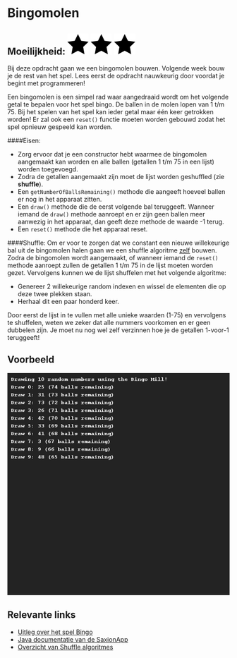 # Bingomolen
## Moeilijkheid: ![Filled](../resources/star-filled.svg) ![Filled](../resources/star-filled.svg) ![Filled](../resources/star-filled.svg)

Bij deze opdracht gaan we een bingomolen bouwen. Volgende week bouw je de rest van het spel. Lees eerst de opdracht nauwkeurig door voordat je begint met programmeren!

Een bingomolen is een simpel rad waar aangedraaid wordt om het volgende getal te bepalen voor het spel bingo. De ballen in de molen lopen van 1 t/m 75.
Bij het spelen van het spel kan ieder getal maar één keer getrokken worden! Er zal ook een `reset()` functie moeten worden gebouwd zodat het spel opnieuw gespeeld kan worden.

####Eisen:
- Zorg ervoor dat je een constructor hebt waarmee de bingomolen aangemaakt kan worden en alle ballen (getallen 1 t/m 75 in een lijst) worden toegevoegd.
- Zodra de getallen aangemaakt zijn moet de lijst worden geshuffled (zie **shuffle**).
- Een `getNumberOfBallsRemaining()` methode die aangeeft hoeveel ballen er nog in het apparaat zitten.
- Een `draw()` methode die de eerst volgende bal teruggeeft. Wanneer iemand de `draw()` methode aanroept en er zijn geen ballen meer aanwezig in het apparaat, dan geeft deze methode de waarde -1 terug.
- Een `reset()` methode die het apparaat reset.

####Shuffle:
Om er voor te zorgen dat we constant een nieuwe willekeurige bal uit de bingomolen halen gaan we een shuffle algoritme <u>zelf</u> bouwen.
Zodra de bingomolen wordt aangemaakt, of wanneer iemand de `reset()` methode aanroept zullen de getallen 1 t/m 75 in de lijst moeten worden gezet.
Vervolgens kunnen we de lijst shuffelen met het volgende algoritme:
- Genereer 2 willekeurige random indexen en wissel de elementen die op deze twee plekken staan.
- Herhaal dit een paar honderd keer.

Door eerst de lijst in te vullen met alle unieke waarden (1-75) en vervolgens te shuffelen, weten we zeker dat alle nummers voorkomen en er geen dubbelen zijn. Je moet nu nog wel zelf verzinnen hoe je de getallen 1-voor-1 teruggeeft!

## Voorbeeld
![Preview](sample_output.png)

## Relevante links
* [Uitleg over het spel Bingo](https://nl.wikipedia.org/wiki/Bingo_(spel))
* [Java documentatie van de SaxionApp](https://saxionapp.hboictlab.nl/nl/saxion/app/SaxionApp.html)
* [Overzicht van Shuffle algoritmes](https://en.wikipedia.org/wiki/Fisher%E2%80%93Yates_shuffle)

